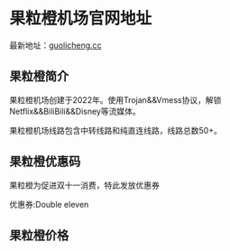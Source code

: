 # 果粒橙机场官网地址

最新地址：[guolicheng.cc](https://guolicheng.cc/index.php#/register?code=GWPpEyyx)

## 果粒橙简介

果粒橙机场创建于2022年。使用Trojan&&Vmess协议，解锁Netflix&&BiliBili&&Disney等流媒体。

果粒橙机场线路包含中转线路和纯直连线路，线路总数50+。

## 果粒橙优惠码

果粒橙为促进双十一消费，特此发放优惠券

优惠券:Double eleven

## 果粒橙价格



